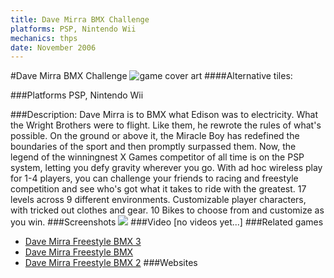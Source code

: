 ```yaml
---
title: Dave Mirra BMX Challenge
platforms: PSP, Nintendo Wii
mechanics: thps
date: November 2006
---
```

#Dave Mirra BMX Challenge
![game cover art](//images.igdb.com/igdb/image/upload/t_cover_big/dy3dflnr7wzabqs1qdv9.jpg "Logo Title Text 1")
####Alternative tiles:

###Platforms
PSP, Nintendo Wii

###Description:
Dave Mirra is to BMX what Edison was to electricity. What the Wright Brothers were to flight. Like them, he rewrote the rules of what's possible. On the ground or above it, the Miracle Boy has redefined the boundaries of the sport and then promptly surpassed them. Now, the legend of the winningnest X Games competitor of all time is on the PSP system, letting you defy gravity wherever you go. With ad hoc wireless play for 1-4 players, you can challenge your friends to racing and freestyle competition and see who's got what it takes to ride with the greatest. 17 levels across 9 different environments. Customizable player characters, with tricked out clothes and gear. 10 Bikes to choose from and customize as you win.
###Screenshots
<a target="_blank" href="//images.igdb.com/igdb/image/upload/t_cover_big/rql9ysip4zl3tznetiwn.jpg"><img src="//images.igdb.com/igdb/image/upload/t_thumb/rql9ysip4zl3tznetiwn.jpg"/></a>
###Video
[no videos yet...]
###Related games
* [Dave Mirra Freestyle BMX 3](/games/dave-mirra-freestyle-bmx-3-6368/)
* [Dave Mirra Freestyle BMX](/games/dave-mirra-freestyle-bmx-26012/)
* [Dave Mirra Freestyle BMX 2](/games/dave-mirra-freestyle-bmx-2-3871/)
###Websites

